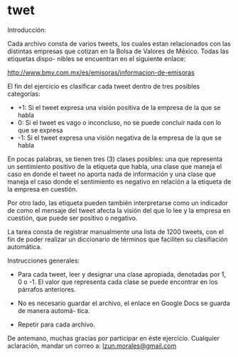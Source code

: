 # twet

Introducción:

Cada archivo consta de varios tweets, los cuales estan relacionados con las distintas
empresas que cotizan en la Bolsa de Valores de México. Todas las etiquetas dispo-
nibles se encuentran en el siguiente enlace:

http://www.bmv.com.mx/es/emisoras/informacion-de-emisoras

El fin del ejercicio es clasificar cada tweet dentro de tres posibles categorías:
* +1: Si el tweet expresa una visión positiva de la empresa de la que se habla
* 0: Si el tweet es vago o inconcluso, no se puede concluir nada con lo que se expresa
* -1: Si el tweet expresa una visión negativa de la empresa de la que se habla

En pocas palabras, se tienen tres (3) clases posibles: una que representa un sentimiento
positivo de la etiqueta que habla, una clase que maneja el caso en donde el tweet no 
aporta nada de información y una clase que maneja el caso donde el sentimiento es negativo
en relación a la etiqueta de la empresa en cuestión.

Por otro lado, las etiqueta pueden también interpretarse como un indicador de como el
mensaje del tweet afecta la visión del que lo lee y la empresa en cuestión, que puede
ser positivo o negativo.

La tarea consta de registrar manualmente una lista de 1200 tweets, con el fin de poder
realizar un diccionario de términos que faciliten su clasifiación automática.

Instrucciones generales:

* Para cada tweet, leer y designar una clase apropiada, denotadas por 1, 0 o -1. El valor
  que representa cada clase se puede encontrar en los párrafos anteriores.

* No es necesario guardar el archivo, el enlace en Google Docs se guarda de manera automá-
  tica.

* Repetir para cada archivo.

De antemano, muchas gracias por participar en éste ejercicio. Cualquier aclaración, mandar
un correo a: lzun.morales@gmail.com
